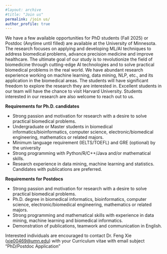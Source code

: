 ```yaml
---
#layout: archive
#title: "Join us"
permalink: /join us/
author_profile: true
---
```


We have a few available opportunities for PhD students (Fall 2025) or Postdoc (Anytime until filled) are available at the University of Minnesota. The research focuses on applying and developing ML/AI techniques to address biomedical problems, advance precision medicine and improve healthcare. The ultimate goal of our study is to revolutionize the field of biomedicine through cutting-edge AI technologies and to solve practical biomedical problems in the real world. We have abundant research experience working on machine learning, data mining, NLP, etc., and its application in the biomedical areas. The students will have significant freedom to explore the research they are interested in. Excellent students in our team will have the chance to visit Harvard University. Students interested in our research are also welcome to reach out to us.


<b>Requirements for Ph.D. candidates</b>
- Strong passion and motivation for research with a desire to solve practical biomedical problems.  
- Undergraduate or Master students in biomedical informatics/bioinformatics, computer science, electronic/biomedical engineering, mathematics or related majors.  
- Minimum language requirement (IELTS/TOEFL) and GRE (optional) by the university  
- Strong programming with Python/R/C++/Java and/or mathematical skills.  
- Research experience in data mining, machine learning and statistics. Candidates with publications are preferred.  

<b>Requirements for Postdocs</b>
- Strong passion and motivation for research with a desire to solve practical biomedical problems.  
- Ph.D. degree in biomedical informatics, bioinformatics, computer science, electronic/biomedical engineering, mathematics or related majors.  
- Strong programming and mathematical skills with experience in data mining, machine learning and biomedical informatics.  
- Demonstration of publications, teamwork and communication in English.  

Interested individuals are encouraged to contact Dr. Feng Xie (<A href="mailto:xie00469@umn.edu">xie00469@umn.edu</A>) with your Curriculum vitae with email subject “PhD/Postdoc Application”  
